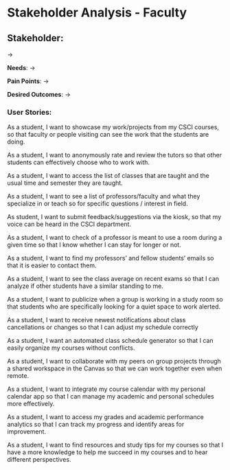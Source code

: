# Stakeholder Analysis - Faculty 
 ## **Stakeholder**: 
 → 
 
 **Needs**: 
 → 

 **Pain Points**: 
 → 

 **Desired Outcomes**: 
→ 

 ### User Stories:
 As a student, I want to showcase my work/projects from my CSCI courses, so that faculty or people visiting can see the work that the students are doing.  

As a student, I want to anonymously rate and review the tutors so that other students can effectively choose who to work with. 

As a student, I want to access the list of classes that are taught and the usual time and semester they are taught.  

As a student, I want to see a list of professors/faculty and what they specialize in or teach so for specific questions / interest in field. 

As student, I want to submit feedback/suggestions via the kiosk, so that my voice can be heard in the CSCI department.  

As a student, I want to check of a professor is meant to use a room during a given time so that I know whether I can stay for longer or not. 

As a student, I want to find my professors’ and fellow students’ emails so that it is easier to contact them.  

As a student, I want to see the class average on recent exams so that I can analyze if other students have a similar standing to me. 

As a  student, I want to publicize when a group is working in a study room so that students who are specifically looking for a quiet space to work  alerted. 

As a student, I want to receive newest notifications about class cancellations or changes so that I can adjust my schedule correctly 

As a student, I want an automated class schedule generator so that I can easily organize my courses without conflicts. 

As a student, I want to collaborate with my peers on group projects through a shared workspace in the Canvas so that we can work together even when remote. 

As a student, I want to integrate my course calendar with my personal calendar app so that I can manage my academic and personal schedules more effectively. 

As a student, I want to access my grades and academic performance analytics so that I can track my progress and identify areas for improvement. 

As a student, I want to find resources and study tips for my courses so that I have a more knowledge to help me succeed in my courses and to hear different perspectives.  